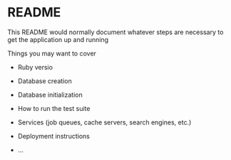 # README

This README would normally document whatever steps are necessary to get the
application up and running

Things you may want to cover

* Ruby versio

* Database creation

* Database initialization

* How to run the test suite

* Services (job queues, cache servers, search engines, etc.)

* Deployment instructions

* ...
